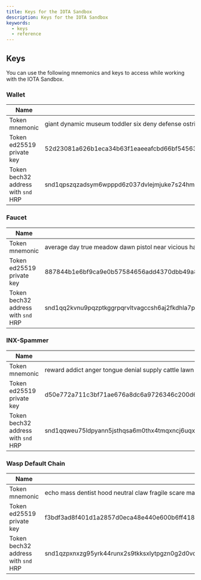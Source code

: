 ```yaml
---
title: Keys for the IOTA Sandbox
description: Keys for the IOTA Sandbox
keywords:
  - keys
  - reference
---
```

## Keys 

You can use the following mnemonics and keys to access while working with the IOTA Sandbox.

### Wallet

| Name                                | Value                                                                                                                                                     |
|-------------------------------------|-----------------------------------------------------------------------------------------------------------------------------------------------------------|
| Token mnemonic                      | giant dynamic museum toddler six deny defense ostrich bomb access mercy blood explain muscle shoot shallow glad autumn author calm heavy hawk abuse rally |
| Token ed25519 private key           | 52d23081a626b1eca34b63f1eaeeafcbd66bf545635befc12cd0f19926efefb031f176dadf38cdec0eadd1d571394be78f0bbee3ed594316678dffc162a095cb                          |
| Token bech32 address with `snd` HRP | snd1qpszqzadsym6wpppd6z037dvlejmjuke7s24hm95s9fg9vpua7vluuwu49a                                                                                           |

### Faucet

| Name                                | Value                                                                                                                                                      |
|-------------------------------------|------------------------------------------------------------------------------------------------------------------------------------------------------------|
| Token mnemonic                      | average day true meadow dawn pistol near vicious have ordinary sting fetch mobile month ladder explain tornado curious energy orange belt glue surge urban |
| Token ed25519 private key           | 887844b1e6bf9ca9e0b57584656add4370dbb49a8cb79e2e3032229f30fd80359e3df559ad0de8e5fa019b9ea46d1ee40879f3f3f74594a3306de9dfd43dcd25                           |
| Token bech32 address with `snd` HRP | snd1qq2kvnu9pqzptkggrpqrvltvagccsh6aj2fkdhla7p3lrsy9dwhdzpu0epw                                                                                            |

### INX-Spammer

| Name                                | Value                                                                                                                                                   |
|-------------------------------------|---------------------------------------------------------------------------------------------------------------------------------------------------------|
| Token mnemonic                      | reward addict anger tongue denial supply cattle lawn foot climb ask friend base spring ensure spike alien equal burst bitter crowd august ignore animal |
| Token ed25519 private key           | d50e772a711c3bf71ae676a8dc6a9726346c200d676a8fa7a6e254f341233115e073300fae90b10163e4b2b70c3fa8a93360992ed1a4cc2f6b386b5121c540a4                        |
| Token bech32 address with `snd` HRP | snd1qqweu75ldpyann5jsthqsa6m0thx4tmqxncj6uqxf5q974pmqx30yfng7ya                                                                                         |

### Wasp Default Chain

| Name                                | Value                                                                                                                                                       |
|-------------------------------------|-------------------------------------------------------------------------------------------------------------------------------------------------------------|
| Token mnemonic                      | echo mass dentist hood neutral claw fragile scare magnet float citizen pink order hundred village edge quality excuse donor spawn heart happy extend resist |
| Token ed25519 private key           | f3bdf3ad8f401d1a2857d0eca48e440e600b6ff418db5cff80c5a7683c13215f17c992a74a2e5a2af9de651e2afba8e0c4ccfc817b51d452098cd388655d7d83                            |
| Token bech32 address with `snd` HRP | snd1qzpxnxzg95yrk44runx2s9tkksxlytpgzn0g2d0vqk7enjvgmghcxg32wqj                                                                                             |
